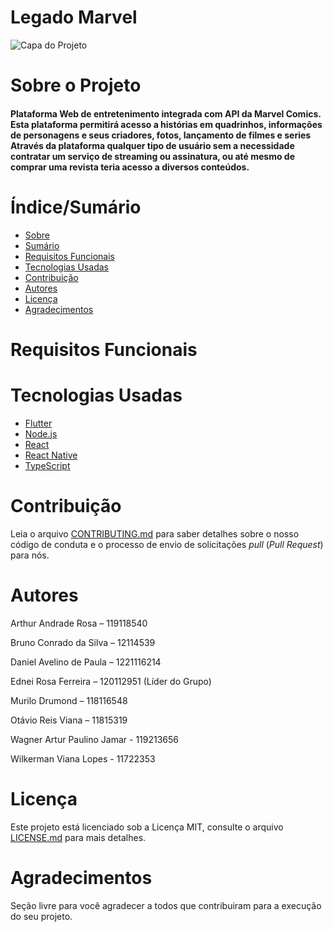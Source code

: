 # Legado Marvel

![Capa do Projeto](https://ingresso-a.akamaihd.net/b2b/production/uploads/article/image/267/imagem-destaque-melhores-equipes-de-super-herois.jpg)

# Sobre o Projeto

<h4 align="left"> 
Plataforma Web de entretenimento integrada com API da Marvel Comics.</br>
Esta plataforma permitirá acesso a histórias em quadrinhos, informações de personagens e seus criadores, fotos, lançamento de filmes e series</br>
Através da plataforma qualquer tipo de usuário sem a necessidade contratar um serviço de streaming ou assinatura, ou até mesmo de comprar uma revista teria acesso a diversos conteúdos.
</h4>

# Índice/Sumário

* [Sobre](#sobre-o-projeto)
* [Sumário](#índice/sumário)
* [Requisitos Funcionais](#requisitos-funcionais)
* [Tecnologias Usadas](#tecnologias-usadas)
* [Contribuição](#contribuição)
* [Autores](#autores)
* [Licença](#licença)
* [Agradecimentos](#agradecimentos)


# Requisitos Funcionais 


# Tecnologias Usadas

- [Flutter](https://flutter.dev/)
- [Node.js](https://nodejs.org/en/)
- [React](https://pt-br.reactjs.org/)
- [React Native](https://reactnative.dev/)
- [TypeScript](https://www.typescriptlang.org/)

# Contribuição

Leia o arquivo [CONTRIBUTING.md](CONTRIBUTING.md) para saber detalhes sobre o nosso código de conduta e o processo de envio de solicitações *pull* (*Pull Request*) para nós.

# Autores

Arthur Andrade Rosa – 119118540

Bruno Conrado da Silva – 12114539

Daniel Avelino de Paula – 1221116214

Ednei Rosa Ferreira – 120112951 (Líder do Grupo)

Murilo Drumond – 118116548

Otávio Reis Viana – 11815319

Wagner Artur Paulino Jamar - 119213656

Wilkerman Viana Lopes - 11722353


# Licença

Este projeto está licenciado sob a Licença MIT,  consulte o arquivo [LICENSE.md](LICENSE.md) para mais detalhes.

# Agradecimentos

Seção livre para você agradecer a todos que contribuiram para a execução do seu projeto.
